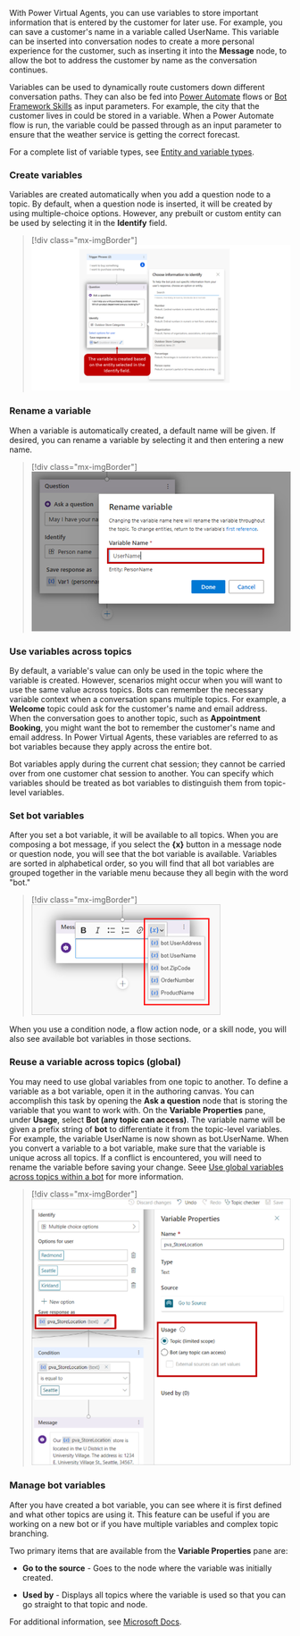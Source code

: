 With Power Virtual Agents, you can use variables to store important information that is entered by the customer for later use. For example, you can save a customer's name in a variable called UserName. This variable can be inserted into conversation nodes to create a more personal experience for the customer, such as inserting it into the **Message** node, to allow the bot to address the customer by name as the conversation continues.

Variables can be used to dynamically route customers down different conversation paths. They can also be fed into [Power Automate](https://docs.microsoft.com/power-virtual-agents/advanced-flow/?azure-portal=true) flows or [Bot Framework Skills](https://docs.microsoft.com/azure/bot-service/bot-builder-skills-overview?view=azure-bot-service-4.0/?azure-portal=true) as input parameters. For example, the city that the customer lives in could be stored in a variable. When a Power Automate flow is run, the variable could be passed through as an input parameter to ensure that the weather service is getting the correct forecast.

For a complete list of variable types, see [Entity and variable types](https://docs.microsoft.com/power-virtual-agents/authoring-variables#entity-and-variable-type/?azure-portal=true).

### Create variables

Variables are created automatically when you add a question node to a topic. By default, when a question node is inserted, it will be created by using multiple-choice options. However, any prebuilt or custom entity can be used by selecting it in the **Identify** field.

> [!div class="mx-imgBorder"]
> [![The variable is created based on the entity selected in the Identify field.](../media/5-1.png)](../media/5-1.png#lightbox)

### Rename a variable

When a variable is automatically created, a default name will be given. If desired, you can rename a variable by selecting it and then entering a new name.

> [!div class="mx-imgBorder"]
> [![Screenshot of the rename variable dialog from default name.](../media/5-2.png)](../media/5-2.png#lightbox)

### Use variables across topics

By default, a variable's value can only be used in the topic where the variable is created. However, scenarios might occur when you will want to use the same value across topics. Bots can remember the necessary variable context when a conversation spans multiple topics. For example, a **Welcome** topic could ask for the customer's name and email address. When the conversation goes to another topic, such as **Appointment Booking**, you might want the bot to remember the customer's name and email address. In Power Virtual Agents, these variables are referred to as bot variables because they apply across the entire bot.

Bot variables apply during the current chat session; they cannot be carried over from one customer chat session to another. You can specify which variables should be treated as bot variables to distinguish them from topic-level variables.

### Set bot variables

After you set a bot variable, it will be available to all topics. When you are composing a bot message, if you select the **{x}** button in a message node or question node, you will see that the bot variable is available. Variables are sorted in alphabetical order, so you will find that all bot variables are grouped together in the variable menu because they all begin with the word "bot."

> [!div class="mx-imgBorder"]
> [![Drop-down list of bot variables: bot.UserAddress, bot.UserName, bot.ZipCode, OrderNumber, and ProductName.](../media/5-3.png)](../media/5-3.png#lightbox)

When you use a condition node, a flow action node, or a skill node, you will also see available bot variables in those sections.

### Reuse a variable across topics (global)

You may need to use global variables from one topic to another. To define a variable as a bot variable, open it in the authoring canvas. You can accomplish this task by opening the **Ask a question** node that is storing the variable that you want to work with. On the **Variable Properties** pane, under **Usage**, select **Bot (any topic can access)**. The variable name will be given a prefix string of **bot** to differentiate it from the topic-level variables. For example, the variable UserName is now shown as bot.UserName. When you convert a variable to a bot variable, make sure that the variable is unique across all topics. If a conflict is encountered, you will need to rename the variable before saving your change. Seee [Use global variables across topics within a bot](/power-platform-release-plan/2020wave1/power-virtual-agents/use-global-variables-across-topics-within-bot) for more information.

> [!div class="mx-imgBorder"]
> [![The pva_StoreLocation variable has Usage property set to Topic.](../media/5-4.png)](../media/5-4.png#lightbox)

### Manage bot variables

After you have created a bot variable, you can see where it is first defined and what other topics are using it. This feature can be useful if you are working on a new bot or if you have multiple variables and complex topic branching.

Two primary items that are available from the **Variable Properties** pane are:

- **Go to the source** - Goes to the node where the variable was initially created.

- **Used by** - Displays all topics where the variable is used so that you can go straight to that topic and node.

For additional information, see [Microsoft Docs](https://docs.microsoft.com/power-virtual-agents/authoring-variables-bot).
